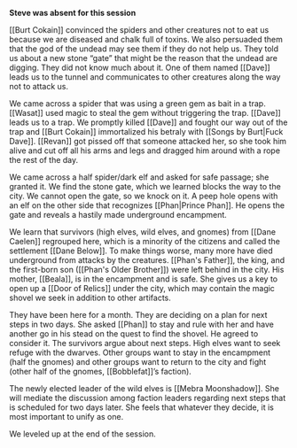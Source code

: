 **Steve was absent for this session**

[[Burt Cokain]] convinced the spiders and other creatures not to eat us because we are diseased and chalk full of toxins. We also persuaded them that the god of the undead may see them if they do not help us. They told us about a new stone “gate” that might be the reason that the undead are digging. They did not know much about it. One of them named [[Dave]] leads us to the tunnel and communicates to other creatures along the way not to attack us.

We came across a spider that was using a green gem as bait in a trap. [[Wasat]] used magic to steal the gem without triggering the trap. [[Dave]] leads us to a trap. We promptly killed [[Dave]] and fought our way out of the trap and [[Burt Cokain]] immortalized his betraly with [[Songs by Burt|Fuck Dave]]. [[Revan]] got pissed off that someone attacked her, so she took him alive and cut off all his arms and legs and dragged him around with a rope the rest of the day.

We came across a half spider/dark elf and asked for safe passage; she granted it. We find the stone gate, which we learned blocks the way to the city. We cannot open the gate, so we knock on it. A peep hole opens with an elf on the other side that recognizes [[Phan|Prince Phan]]. He opens the gate and reveals a hastily made underground encampment.

We learn that survivors (high elves, wild elves, and gnomes) from [[Dane Caelen]] regrouped here, which is a minority of the citizens and called the settlement [[Dane Below]]. To make things worse, many more have died underground from attacks by the creatures. [[Phan's Father]], the king, and the first-born son ([[Phan's Older Brother]]) were left behind in the city. His mother, [[Beala]], is in the encampment and is safe. She gives us a key to open up a [[Door of Relics]] under the city, which may contain the magic shovel we seek in addition to other artifacts.  

They have been here for a month. They are deciding on a plan for next steps in two days. She asked [[Phan]] to stay and rule with her and have another go in his stead on the quest to find the shovel. He agreed to consider it. The survivors argue about next steps. High elves want to seek refuge with the dwarves. Other groups want to stay in the encampment (half the gnomes) and other groups want to return to the city and fight (other half of the gnomes, [[Bobblefat]]’s faction).

The newly elected leader of the wild elves is [[Mebra Moonshadow]]. She will mediate the discussion among faction leaders regarding next steps that is scheduled for two days later. She feels that whatever they decide, it is most important to unify as one.

We leveled up at the end of the session.
